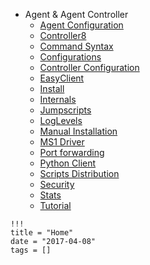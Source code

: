 * Agent & Agent Controller
    - [Agent Configuration](AgentConfiguration.md)
    - [Controller8](AgentController8.md)
    - [Command Syntax](Command-Syntax.md)
    - [Configurations](Configuration.md)
    - [Controller Configuration](ControllerConfiguration.md)
    - [EasyClient](EasyClient.md)
    - [Install](Install.md)
    - [Internals](Internals.md)
    - [Jumpscripts](Jumpscripts.md)
    - [LogLevels](LogLevels.md)
    - [Manual Installation](ManualInstall.md)
    - [MS1 Driver](MS1driver.md)
    - [Port forwarding](Port-forwarding.md)
    - [Python Client](PythonClient.md)
    - [Scripts Distribution](ScriptsDistribution.md)
    - [Security](Security.md)
    - [Stats](Stats.md)
    - [Tutorial](Tutorial.md)

```
!!!
title = "Home"
date = "2017-04-08"
tags = []
```
